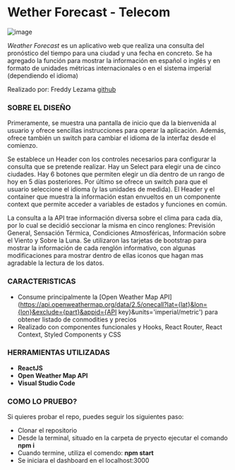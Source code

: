 # Wether Forecast - Telecom

![image](https://user-images.githubusercontent.com/39780800/166231967-ecb41f0f-20cc-4a80-b3e1-ee52d79a1ba5.png)

*Weather Forecast* es un aplicativo web que realiza una consulta del pronóstico del tiempo para una ciudad y una fecha en concreto. Se ha agregado la función para mostrar la información en español o inglés y en formato de unidades métricas internacionales o en el sistema imperial (dependiendo el idioma)

Realizado por: Freddy Lezama [github](https://github.com/gabolezama/Telecom)

### SOBRE EL DISEÑO

Primeramente, se muestra una pantalla de inicio que da la bienvenida al usuario y ofrece sencillas instrucciones para operar la aplicación. Además, ofrece también un switch para cambiar el idioma de la interfaz desde el comienzo.

Se establece un Header con los controles necesarios para configurar la consulta que se pretende realizar. Hay un Select para elegir una de cinco ciudades. Hay 6 botones que permiten elegir un día dentro de un rango de hoy en 5 días posteriores. Por último se ofrece un switch para que el usuario seleccione el idioma (y las unidades de medida). El Header y el container que muestra la información estan envueltos en un componente context que permite acceder a variables de estados y funciones en común.

La consulta a la API trae información diversa sobre el clima para cada día, por lo cual se decidió seccionar la misma en cinco renglones: Previsión General, Sensación Térmica, Condiciones Atmosféricas, Información sobre el Viento y Sobre la Luna. Se utilizaron las tarjetas de bootstrap para mostrar la información de cada renglón informativo, con algunas modificaciones para mostrar dentro de ellas iconos que hagan mas agradable la lectura de los datos.


### CARACTERISTICAS

- Consume principalmente la [Open Weather Map API](https://api.openweathermap.org/data/2.5/onecall?lat={lat}&lon={lon}&exclude={part}&appid={API key}&units='imperial/metric') para obtener listado de conmodities y precios
- Realizado con componentes funcionales y Hooks, React Router, React Context, Styled Components y CSS


### HERRAMIENTAS UTILIZADAS 

- **ReactJS**
- **Open Weather Map API**
- **Visual Studio Code**

### COMO LO PRUEBO?

Si quieres probar el repo, puedes seguir los siguientes paso:

- Clonar el repositorio
- Desde la terminal, situado en la carpeta de pryecto ejecutar el comando **npm i**
- Cuando termine, utiliza el comendo: **npm start**
- Se iniciara el dashboard en el localhost:3000
